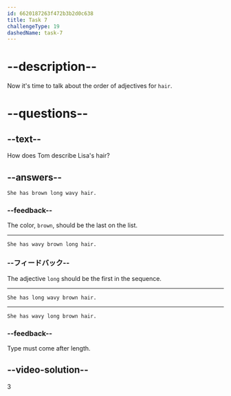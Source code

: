 ```yaml
---
id: 6620187263f472b3b2d0c638
title: Task 7
challengeType: 19
dashedName: task-7
---
```


# --description--

Now it's time to talk about the order of adjectives for `hair`.

# --questions--

## --text--

How does Tom describe Lisa's hair?

## --answers--

`She has brown long wavy hair.`

### --feedback--

The color, `brown`, should be the last on the list.

---

`She has wavy brown long hair.`

### --フィードバック--

The adjective `long` should be the first in the sequence.

---

`She has long wavy brown hair.`

---

`She has wavy long brown hair.`

### --feedback--

Type must come after length.

## --video-solution--

3
